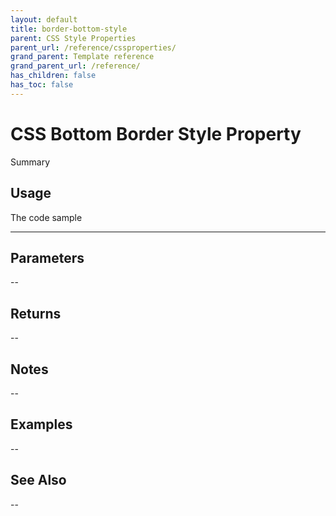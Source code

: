 ```yaml
---
layout: default
title: border-bottom-style
parent: CSS Style Properties
parent_url: /reference/cssproperties/
grand_parent: Template reference
grand_parent_url: /reference/
has_children: false
has_toc: false
---
```


# CSS Bottom Border Style Property

Summary

## Usage

 The code sample

---

## Parameters

--

## Returns 

--

## Notes


-- 

## Examples


--


## See Also


--

